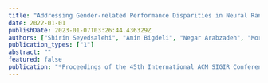 ```yaml
---
title: "Addressing Gender-related Performance Disparities in Neural Rankers"
date: 2022-01-01
publishDate: 2023-01-07T03:26:44.436329Z
authors: ["Shirin Seyedsalehi", "Amin Bigdeli", "Negar Arabzadeh", "Morteza Zihayat", "Ebrahim Bagheri"]
publication_types: ["1"]
abstract: ""
featured: false
publication: "*Proceedings of the 45th International ACM SIGIR Conference on Research and Development in Information Retrieval*"
---
```


